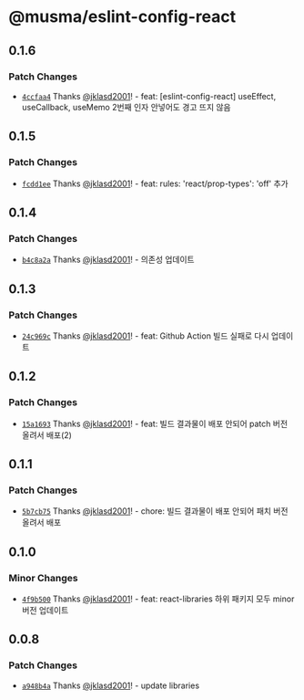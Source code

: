 # @musma/eslint-config-react

## 0.1.6

### Patch Changes

- [`4ccfaa4`](https://github.com/Musma/react-libraries/commit/4ccfaa471621d4cdd259a73184bfd11fea222297) Thanks [@jklasd2001](https://github.com/jklasd2001)! - feat: [eslint-config-react] useEffect, useCallback, useMemo 2번째 인자 안넣어도 경고 뜨지 않음

## 0.1.5

### Patch Changes

- [`fcdd1ee`](https://github.com/Musma/react-libraries/commit/fcdd1ee36fd22a27b77aaf5276102a4f3ab75380) Thanks [@jklasd2001](https://github.com/jklasd2001)! - feat: rules: 'react/prop-types': 'off' 추가

## 0.1.4

### Patch Changes

- [`b4c8a2a`](https://github.com/Musma/react-libraries/commit/b4c8a2afb61cf722f9742e32ab2b54737699f5a7) Thanks [@jklasd2001](https://github.com/jklasd2001)! - 의존성 업데이트

## 0.1.3

### Patch Changes

- [`24c969c`](https://github.com/Musma/react-libraries/commit/24c969cd660d83cc4c62e511f93cbc90723e9de7) Thanks [@jklasd2001](https://github.com/jklasd2001)! - feat: Github Action 빌드 실패로 다시 업데이트

## 0.1.2

### Patch Changes

- [`15a1693`](https://github.com/Musma/react-libraries/commit/15a169352ba53a50a5516f2d85b9d01d855db640) Thanks [@jklasd2001](https://github.com/jklasd2001)! - feat: 빌드 결과물이 배포 안되어 patch 버전 올려서 배포(2)

## 0.1.1

### Patch Changes

- [`5b7cb75`](https://github.com/Musma/react-libraries/commit/5b7cb75c6573f1423f3286b7aa37b0c0fff28ff0) Thanks [@jklasd2001](https://github.com/jklasd2001)! - chore: 빌드 결과물이 배포 안되어 패치 버전 올려서 배포

## 0.1.0

### Minor Changes

- [`4f9b500`](https://github.com/Musma/react-libraries/commit/4f9b50045ee1a77e1ce72bd3f34906e2c7c52776) Thanks [@jklasd2001](https://github.com/jklasd2001)! - feat: react-libraries 하위 패키지 모두 minor 버전 업데이트

## 0.0.8

### Patch Changes

- [`a948b4a`](https://github.com/Musma/react-libraries/commit/a948b4ab95af75f33a4be213288b1abd6d2af2f8) Thanks [@jklasd2001](https://github.com/jklasd2001)! - update libraries
